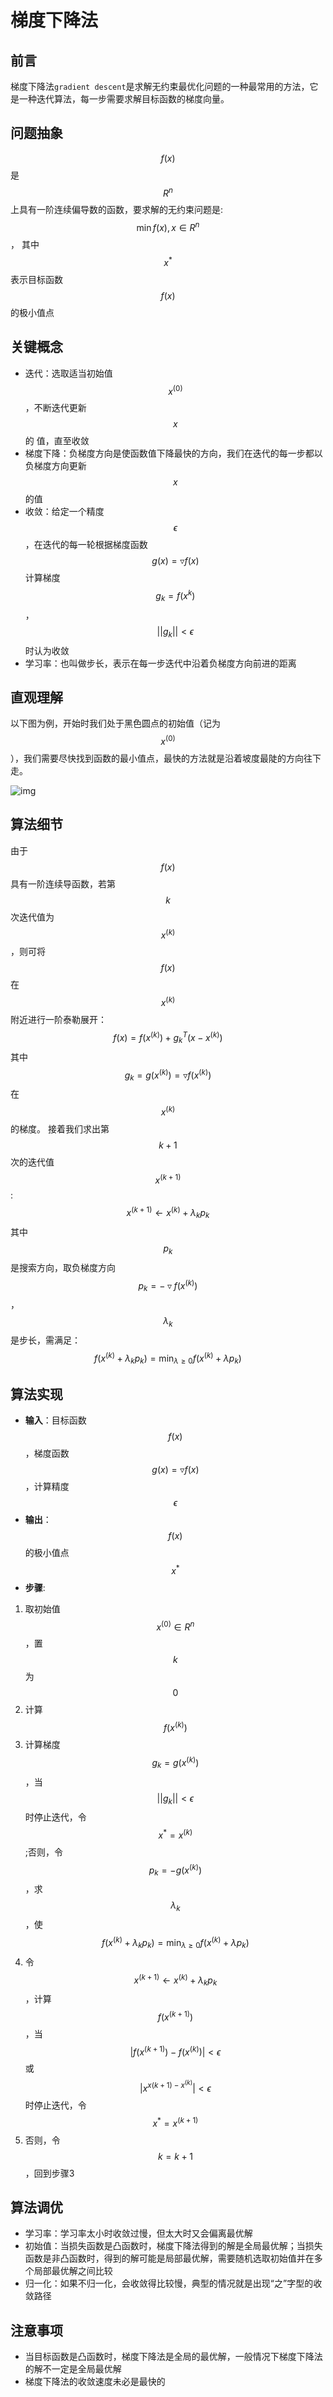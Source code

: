 # 梯度下降法

## 前言
梯度下降法`gradient descent`是求解无约束最优化问题的一种最常用的方法，它是一种迭代算法，每一步需要求解目标函数的梯度向量。

## 问题抽象
$$f(x)$$是$$R^n$$上具有一阶连续偏导数的函数，要求解的无约束问题是:$$\min f(x), x\in R^n$$， 其中$$x^*$$表示目标函数$$f(x)$$的极小值点

## 关键概念
* 迭代：选取适当初始值$$x^{(0)}$$，不断迭代更新$$x$$的 值，直至收敛
* 梯度下降：负梯度方向是使函数值下降最快的方向，我们在迭代的每一步都以负梯度方向更新$$x$$的值
* 收敛：给定一个精度$$\epsilon$$，在迭代的每一轮根据梯度函数$$g(x)=\triangledown f(x)$$计算梯度$$g_k=f(x^k)$$，$$||g_k||<\epsilon$$时认为收敛
* 学习率：也叫做步长，表示在每一步迭代中沿着负梯度方向前进的距离

## 直观理解
以下图为例，开始时我们处于黑色圆点的初始值（记为$$x^{(0)}$$），我们需要尽快找到函数的最小值点，最快的方法就是沿着坡度最陡的方向往下走。

![img](image/v2-77e399ef445fd8f97a1afa2161285c10_b.png)

## 算法细节
由于$$f(x)$$具有一阶连续导函数，若第$$k$$次迭代值为$$x^{(k)}$$，则可将$$f(x)$$在$$x^{(k)}$$附近进行一阶泰勒展开：
$$
f(x)=f(x^{(k)})+g_k^T(x-x^{(k)})
$$
其中$$g_k=g(x^{(k)})=\triangledown f(x^{(k)})$$在$$x^{(k)}$$的梯度。 
接着我们求出第$$k+1$$次的迭代值$$x^{(k+1)}$$:
$$
x^{(k+1)}\leftarrow x^{(k)}+\lambda_kp_k
$$
其中$$p_k$$是搜索方向，取负梯度方向$$p_k=-\triangledown f(x^{(k)})$$，$$\lambda_k$$是步长，需满足：
$$
f(x^{(k)}+\lambda_kp_k)=\min_{\lambda\geq0}f(x^{(k)}+\lambda p_k)
$$

## 算法实现
* **输入**：目标函数$$f(x)$$，梯度函数$$g(x)=\triangledown f(x)$$，计算精度$$\epsilon$$
* **输出**：$$f(x)$$的极小值点$$x^*$$
* **步骤**:
1. 取初始值$$x^{(0)}\in R^n$$，置$$k$$为$$0$$
2. 计算$$f(x^{(k)})$$
3. 计算梯度$$g_k=g(x^{(k)})$$，当$$||g_k||<\epsilon$$时停止迭代，令$$x^*=x^{(k)}$$;否则，令$$p_k=-g(x^{(k)})$$，求$$\lambda_k$$，使$$f(x^{(k)}+\lambda_kp_k)=\min_{\lambda \geq0}f(x^{(k)}+\lambda p_k)$$
4. 令$$x^{(k+1)} \leftarrow x^{(k)}+\lambda_k p_k$$，计算$$f(x^{(k+1)})$$，当$$|f(x^{(k+1)})-f(x^{(k)})|<\epsilon$$或$$|x^{x(k+1)-x^{(k)}}|<\epsilon$$时停止迭代，令$$x^*=x^{(k+1)}$$
5. 否则，令$$k=k+1$$，回到步骤3

## 算法调优
* 学习率：学习率太小时收敛过慢，但太大时又会偏离最优解
* 初始值：当损失函数是凸函数时，梯度下降法得到的解是全局最优解；当损失函数是非凸函数时，得到的解可能是局部最优解，需要随机选取初始值并在多个局部最优解之间比较
* 归一化：如果不归一化，会收敛得比较慢，典型的情况就是出现“之”字型的收敛路径

## 注意事项
* 当目标函数是凸函数时，梯度下降法是全局的最优解，一般情况下梯度下降法的解不一定是全局最优解
* 梯度下降法的收敛速度未必是最快的
